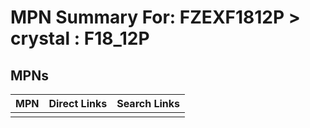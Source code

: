 



# MPN Summary For: FZEXF1812P > crystal : F18_12P

## MPNs
  

|MPN|Direct Links|Search Links|
| :--- | :--- | :--- |
||||
